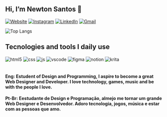 ## Hi, I’m Newton Santos 👋

[![Website](https://img.shields.io/badge/website-000000?style=for-the-badge&logo=About.me&logoColor=white)](https://newtkk.github.io/portfolio/)
[![Instagram](https://img.shields.io/badge/Instagram-E4405F?style=for-the-badge&logo=instagram&logoColor=white)](https://instagram.com/newtk___)
[![LinkedIn](https://img.shields.io/badge/LinkedIn-0077B5?style=for-the-badge&logo=linkedin&logoColor=white)](https://www.linkedin.com/in/newton-santos-7b98972b5/)
[![Gmail](https://img.shields.io/badge/Gmail-D14836?style=for-the-badge&logo=gmail&logoColor=white)](ruandylon7@gmail.com)

![Top Langs](https://github-readme-stats.vercel.app/api/top-langs/?username=newtkk&layout=compact)

## Tecnologies and tools I daily use

<div style="display: inline_block">
  <img align="center" alt="html5" src="https://img.shields.io/badge/HTML5-E34F26?style=for-the-badge&logo=html5&logoColor=white" />
  <img align="center" alt="css" src="https://img.shields.io/badge/CSS3-1572B6?style=for-the-badge&logo=css3&logoColor=white" />
  <img align="center" alt="js" src="https://img.shields.io/badge/JavaScript-F7DF1E?style=for-the-badge&logo=javascript&logoColor=black" />
  <img align="center" alt="vscode" src="https://img.shields.io/badge/Visual_Studio_Code-0078D4?style=for-the-badge&logo=visual%20studio%20code&logoColor=white" />
  <img align="center" alt="figma" src="https://img.shields.io/badge/Figma-F24E1E?style=for-the-badge&logo=figma&logoColor=white" />
  <img align="center" alt="notion" src="https://img.shields.io/badge/Notion-000000?style=for-the-badge&logo=notion&logoColor=white" />
  <img align="center" alt="krita" src="https://img.shields.io/badge/Krita-203759?style=for-the-badge&logo=krita&logoColor=EEF37B" />
  <!--- <img align="center" alt="illustrator" src="https://img.shields.io/badge/Adobe%20Illustrator-FF9A00?style=for-the-badge&logo=adobe%20illustrator&logoColor=white" />
  <img align="center" alt="photoshop" src="https://img.shields.io/badge/Adobe%20Photoshop-31A8FF?style=for-the-badge&logo=Adobe%20Photoshop&logoColor=white" /> ---!>
</div><br/>

#### Eng: Estudent of Design and Programming, I aspire to become a great Web Designer and Developer. I love technology, games, music and be with the people I love.
#### Pt-Br: Eestudante de Design e Programação, almejo me tornar um grande Web Designer e Desenvolvedor. Adoro tecnologia, jogos, música e estar com as pessoas que amo.
